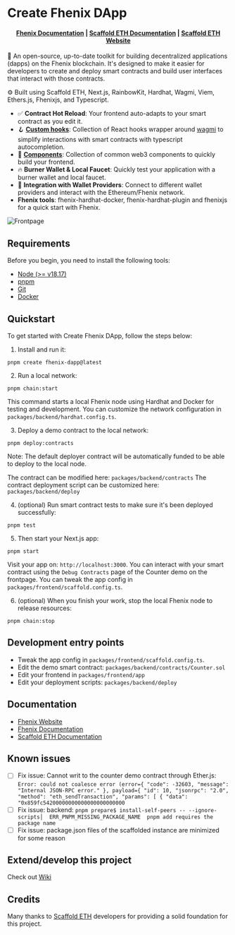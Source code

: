 # Create Fhenix DApp

<h4 align="center">
  <a href="https://docs.fhenix.zone/docs/devdocs/intro">Fhenix Documentation</a> |
  <a href="https://docs.scaffoldeth.io">Scaffold ETH Documentation</a> |
  <a href="https://scaffoldeth.io">Scaffold ETH Website</a>
</h4>

🧪 An open-source, up-to-date toolkit for building decentralized applications (dapps) on the Fhenix blockchain. 
It's designed to make it easier for developers to create and deploy smart contracts and build user interfaces that interact with those contracts.

⚙️ Built using Scaffold ETH, Next.js, RainbowKit, Hardhat, Wagmi, Viem, Ethers.js, Fhenixjs, and Typescript.

- ✅ **Contract Hot Reload**: Your frontend auto-adapts to your smart contract as you edit it.
- 🪝 **[Custom hooks](https://docs.scaffoldeth.io/hooks/)**: Collection of React hooks wrapper around [wagmi](https://wagmi.sh/) to simplify interactions with smart contracts with typescript autocompletion.
- 🧱 [**Components**](https://docs.scaffoldeth.io/components/): Collection of common web3 components to quickly build your frontend.
- 🔥 **Burner Wallet & Local Faucet**: Quickly test your application with a burner wallet and local faucet.
- 🔐 **Integration with Wallet Providers**: Connect to different wallet providers and interact with the Ethereum/Fhenix network.
- **Fhenix tools**: fhenix-hardhat-docker, fhenix-hardhat-plugin and fhenixjs for a quick start with Fhenix.

![Frontpage](https://repository-images.githubusercontent.com/779264860/2d138d41-f588-4bf3-8d7b-50ac1b3af382)

## Requirements

Before you begin, you need to install the following tools:

- [Node (>= v18.17)](https://nodejs.org/en/download/)
- [pnpm](https://pnpm.io/installation)
- [Git](https://git-scm.com/downloads)
- [Docker](https://docs.docker.com/engine/install/)

## Quickstart

To get started with Create Fhenix DApp, follow the steps below:

1. Install and run it:

```
pnpm create fhenix-dapp@latest
```

2. Run a local network:

```
pnpm chain:start
```

This command starts a local Fhenix node using Hardhat and Docker for testing and development. 
You can customize the network configuration in `packages/backend/hardhat.config.ts`.

3. Deploy a demo contract to the local network:

```
pnpm deploy:contracts
```

Note: The default deployer contract will be automatically funded to be able to deploy to the local node.

The contract can be modified here: `packages/backend/contracts`
The contract deployment script can be customized here: `packages/backend/deploy`

4. (optional) Run smart contract tests to make sure it's been deployed successfully:

```
pnpm test
```

5. Then start your Next.js app:

```
pnpm start
```

Visit your app on: `http://localhost:3000`. You can interact with your smart contract using the `Debug Contracts` page of the Counter demo on the frontpage. 
You can tweak the app config in `packages/frontend/scaffold.config.ts`.

6. (optional) When you finish your work, stop the local Fhenix node to release resources:

```
pnpm chain:stop
```

## Development entry points

- Tweak the app config in `packages/frontend/scaffold.config.ts`.
- Edit the demo smart contract: `packages/backend/contracts/Counter.sol`
- Edit your frontend in `packages/frontend/app`
- Edit your deployment scripts: `packages/backend/deploy`

## Documentation

-  <a href="https://www.fhenix.io/">Fhenix Website</a>
-  <a href="https://docs.fhenix.zone/docs/devdocs/intro">Fhenix Documentation</a>
-  <a href="https://docs.scaffoldeth.io">Scaffold ETH Documentation</a>

## Known issues

- [ ] Fix issue: Cannot writ to the counter demo contract through Ether.js: `Error: could not coalesce error (error={ "code": -32603, "message": "Internal JSON-RPC error." }, payload={ "id": 10, "jsonrpc": "2.0", "method": "eth_sendTransaction", "params": [ { "data": "0x859fc54200000000000000000000000`
- [ ] Fix issue: backend: `pnpm prepare$ install-self-peers -- --ignore-scripts│  ERR_PNPM_MISSING_PACKAGE_NAME  pnpm add requires the package name`
- [ ] Fix issue: package.json files of the scaffolded instance are minimized for some reason

## Extend/develop this project

Check out [Wiki](https://github.com/kkomelin/create-fhenix-dapp/wiki)

## Credits

Many thanks to [Scaffold ETH](https://scaffoldeth.io/) developers for providing a solid foundation for this project.
